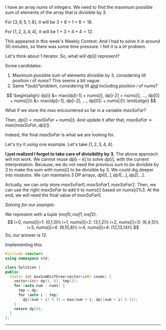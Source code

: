I have an array $nums$ of integers. We need to find the maximum possible sum of elements of the array that is divisible by $3$.

For $[3,6,5,1,8]$, it will be $3+6+1+8=18$.

For $[1,2,3,4,4]$, it will be $1+3+4+4=12$.

This appeared in this week's Weekly Contest. And I had to solve it in around 30 minutes, so there was some time pressure. I felt it is a `DP` problem.

Let's think about $1$ iterator. So, what will $dp[i]$ represent?

Some candidates:

1. Maximum possible sum of elements divisible by 3, considering till position $i$ of $nums$? This seems a bit vague.
2. Same *(sub)*problem, considering till <u>and</u> including position $i$ of $nums$?

$$
\begin{align}
dp[i] &= max(dp[i-1] + nums[i], dp[i-2] + nums[i], ..., dp[0] + nums[i]\\
&= max(dp[i-1], dp[i-2], ..., dp[0]) + nums[i]\\
\end{align}
$$

What if we store the max encountered so far in a variable $maxSoFar$?

Then, $dp[i] = maxSoFar + nums[i]$. And update it after that, $maxSoFar \leftarrow max(maxSoFar, dp[i])$.

Indeed, the final $maxSoFar$ is what we are looking for.

Let's try it using one example. Let's take $[1,2,3,4,4]$.

**I just realized I forgot to take care of divisibility by $3$.** The above approach will not work. We cannot reuse $dp[i-k]$ to solve $dp[i]$, with the current interpretation. Because, we do not need the previous sum to be divisible by $3$ to make the sum with $nums[i]$ to be divisible by $3$. We could dig deeper into modulos. We can maintains $3$ DP arrays, $dp0[..], dp1[...], dp2[...]$. 

Actually, we can only store $maxSoFar0, maxSoFar1, maxSoFar2$. Then, we can use the right $maxSoFar$ to add it to $nums[i]$ based on $nums[i] \% 3$. At the end, we will need the final value of $maxSoFar0$.

*Solving for our example:* 

We represent with a tuple $(msf0, msf1, msf2)$.
$$
i=0, nums[i]=1: (0,1,0)\\
i=1, nums[i]=2: (3,1,2)\\
i=2, nums[i]=3: (6,4,5)\\
i=3, nums[i]=4: (9,10,8)\\
i=4, nums[i]=4: (12,13,14)\\
$$
So, our answer is $12$.

Implementing this:

```c++
#include <vector>
using namespace std;

class Solution {
public:
  static int maxSumDivThree(vector<int> &nums) {
    vector<int> dp(3, 0), tmp(3);
    for (auto num : nums) {
      tmp = dp;
      for (auto i : tmp)
        dp[(num + i) % 3] = max(num + i, dp[(num + i) % 3]);
    }
    return dp[0];
  }
};
```

---



